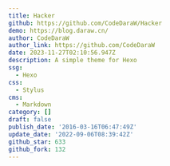 ```yaml
---
title: Hacker
github: https://github.com/CodeDaraW/Hacker
demo: https://blog.daraw.cn/
author: CodeDaraW
author_link: https://github.com/CodeDaraW
date: 2023-11-27T02:10:56.947Z
description: A simple theme for Hexo
ssg:
  - Hexo
css:
  - Stylus
cms:
  - Markdown
category: []
draft: false
publish_date: '2016-03-16T06:47:49Z'
update_date: '2022-09-06T08:39:42Z'
github_star: 633
github_fork: 132
---
```

